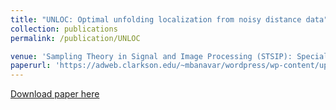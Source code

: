 ```yaml
---
title: "UNLOC: Optimal unfolding localization from noisy distance data"
collection: publications
permalink: /publication/UNLOC

venue: 'Sampling Theory in Signal and Image Processing (STSIP): Special Issue on Harmonic Analysis and Inverse Problems'
paperurl: 'https://adweb.clarkson.edu/~mbanavar/wordpress/wp-content/uploads/2018/08/unloc-w-stsip_submitted.pdf'
---
```


[Download paper here](http://academicpages.github.io/files/paper1.pdf)
